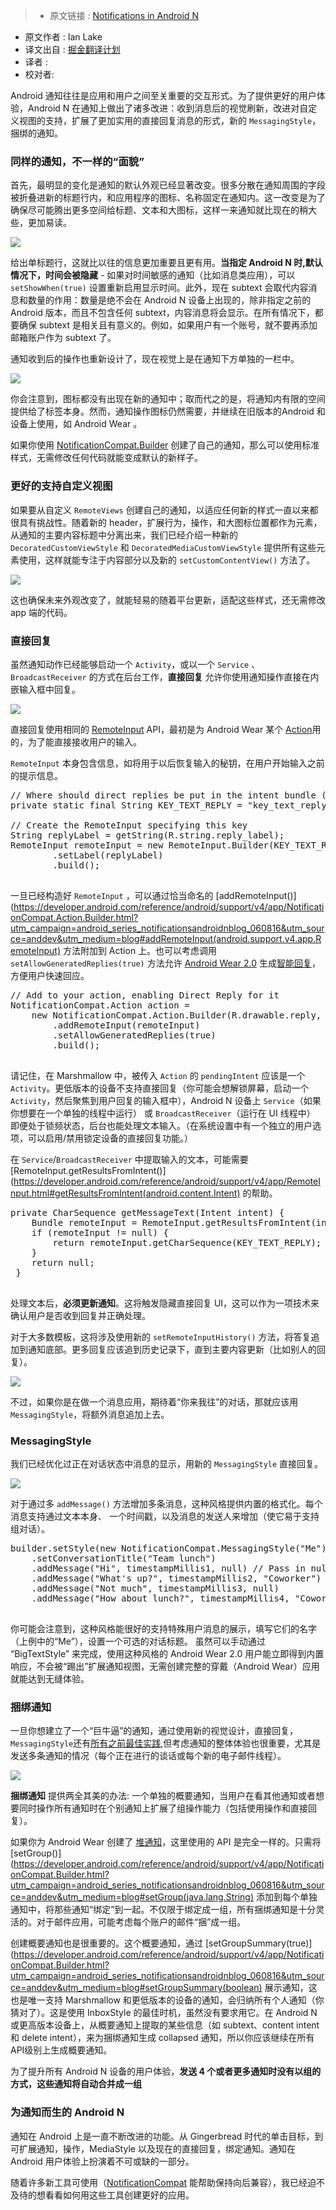 >* 原文链接 : [Notifications in Android N](https://android-developers.blogspot.hk/2016/06/notifications-in-android-n.html)
* 原文作者 : Ian Lake
* 译文出自 : [掘金翻译计划](https://github.com/xitu/gold-miner)
* 译者 :
* 校对者:


Android 通知往往是应用和用户之间至关重要的交互形式。为了提供更好的用户体验，Android N 在通知上做出了诸多改进：收到消息后的视觉刷新，改进对自定义视图的支持，扩展了更加实用的直接回复消息的形式，新的 `MessagingStyle`，捆绑的通知。

### 同样的通知，不一样的“面貌”

首先，最明显的变化是通知的默认外观已经显著改变。很多分散在通知周围的字段被折叠进新的标题行内，和应用程序的图标、名称固定在通知内。这一改变是为了确保尽可能腾出更多空间给标题、文本和大图标，这样一来通知就比现在的稍大些，更加易读。

![](http://ww3.sinaimg.cn/large/a490147fgw1f4w3pakcdrj20hs0853zv.jpg)

给出单标题行，这就比以往的信息更加重要且更有用。**当指定 Android N 时,默认情况下，时间会被隐藏** - 如果对时间敏感的通知（比如消息类应用），可以 `setShowWhen(true)` 设置重新启用显示时间。此外，现在 subtext 会取代内容消息和数量的作用：数量是绝不会在 Android N 设备上出现的，除非指定之前的 Android 版本，而且不包含任何 subtext，内容消息将会显示。在所有情况下，都要确保 subtext 是相关且有意义的。例如，如果用户有一个账号，就不要再添加邮箱账户作为 subtext 了。

通知收到后的操作也重新设计了，现在视觉上是在通知下方单独的一栏中。

![](http://ww4.sinaimg.cn/large/a490147fgw1f4w3pwyytkj20b203vdfw.jpg)

你会注意到，图标都没有出现在新的通知中；取而代之的是，将通知内有限的空间提供给了标签本身。然而，通知操作图标仍然需要，并继续在旧版本的Android 和设备上使用，如 Android Wear 。

如果你使用 [NotificationCompat.Builder](https://developer.android.com/reference/android/support/v4/app/NotificationCompat.Builder.html?utm_campaign=android_series_notificationsandroidnblog_060816&utm_source=anddev&utm_medium=blog) 创建了自己的通知，那么可以使用标准样式，无需修改任何代码就能变成默认的新样子。

### 更好的支持自定义视图


如果要从自定义 `RemoteViews` 创建自己的通知，以适应任何新的样式一直以来都很具有挑战性。随着新的 header，扩展行为，操作，和大图标位置都作为元素，从通知的主要内容标题中分离出来，我们已经介绍一种新的 `DecoratedCustomViewStyle` 和 `DecoratedMediaCustomViewStyle` 提供所有这些元素使用，这样就能专注于内容部分以及新的 `setCustomContentView()` 方法了。

![](http://ww4.sinaimg.cn/large/a490147fjw1f4w3qquphlj209p03hglr.jpg)


这也确保未来外观改变了，就能轻易的随着平台更新，适配这些样式，还无需修改 app 端的代码。

### 直接回复


虽然通知动作已经能够启动一个 `Activity`，或以一个 `Service` 、`BroadcastReceiver` 的方式在后台工作，**直接回复** 允许你使用通知操作直接在内嵌输入框中回复。

![](http://ww2.sinaimg.cn/large/a490147fjw1f4w3r9gdt2j207l02pt8n.jpg)

直接回复使用相同的 [RemoteInput](https://developer.android.com/reference/android/support/v4/app/RemoteInput.html?utm_campaign=android_series_notificationsandroidnblog_060816&utm_source=anddev&utm_medium=blog) API，最初是为 Android Wear 某个 [Action](https://developer.android.com/reference/android/support/v4/app/NotificationCompat.Action.html?utm_campaign=android_series_notificationsandroidnblog_060816&utm_source=anddev&utm_medium=blog)用的，为了能直接接收用户的输入。

`RemoteInput` 本身包含信息，如将用于以后恢复输入的秘钥，在用户开始输入之前的提示信息。

<pre>// Where should direct replies be put in the intent bundle (can be any string)
private static final String KEY_TEXT_REPLY = "key_text_reply";

// Create the RemoteInput specifying this key
String replyLabel = getString(R.string.reply_label);
RemoteInput remoteInput = new RemoteInput.Builder(KEY_TEXT_REPLY)
        .setLabel(replyLabel)
        .build();

</pre>

一旦已经构造好 `RemoteInput` ，可以通过恰当命名的 [addRemoteInput()](https://developer.android.com/reference/android/support/v4/app/NotificationCompat.Action.Builder.html?utm_campaign=android_series_notificationsandroidnblog_060816&utm_source=anddev&utm_medium=blog#addRemoteInput(android.support.v4.app.RemoteInput) 方法附加到 Action 上。也可以考虑调用 `setAllowGeneratedReplies(true)` 方法允许 [Android Wear 2.0](https://developer.android.com/wear/preview/index.html?utm_campaign=android_series_notificationsandroidnblog_060816&utm_source=anddev&utm_medium=blog) 生成[智能回复](https://developer.android.com/wear/preview/api-overview.html?utm_campaign=android_series_notificationsandroidnblog_060816&utm_source=anddev&utm_medium=blog#smart-replies)，方便用户快速回应。

<pre>// Add to your action, enabling Direct Reply for it
NotificationCompat.Action action =
    new NotificationCompat.Action.Builder(R.drawable.reply, replyLabel, pendingIntent)
        .addRemoteInput(remoteInput)
        .setAllowGeneratedReplies(true)
        .build();

</pre>

请记住，在 Marshmallow 中，被传入 `Action` 的 `pendingIntent` 应该是一个 `Activity`。更低版本的设备不支持直接回复（你可能会想解锁屏幕，启动一个 `Activity`，然后聚焦到用户回复的输入框中），Android N 设备上 `Service`（如果你想要在一个单独的线程中运行） 或 `BroadcastReceiver`（运行在 UI 线程中） 即便处于锁频状态，后台也能处理文本输入。（在系统设置中有一个独立的用户选项，可以启用/禁用锁定设备的直接回复功能。）

在 `Service`/`BroadcastReceiver` 中提取输入的文本，可能需要 [RemoteInput.getResultsFromIntent()](https://developer.android.com/reference/android/support/v4/app/RemoteInput.html#getResultsFromIntent(android.content.Intent) 的帮助。

<pre>private CharSequence getMessageText(Intent intent) {
    Bundle remoteInput = RemoteInput.getResultsFromIntent(intent);
    if (remoteInput != null) {
        return remoteInput.getCharSequence(KEY_TEXT_REPLY);
    }
    return null;
 }

</pre>

处理文本后，**必须更新通知**。这将触发隐藏直接回复 UI，这可以作为一项技术来确认用户是否收到回复并正确处理。

对于大多数模板，这将涉及使用新的 `setRemoteInputHistory()` 方法，将答复追加到通知底部。更多回复应该追到历史记录下，直到主要内容更新（比如别人的回复）。

![](http://ww1.sinaimg.cn/large/a490147fjw1f4w3rp4glij20b408qt9x.jpg)

不过，如果你是在做一个消息应用，期待着“你来我往”的对话，那就应该用 `MessagingStyle`，将额外消息追加上去。


### MessagingStyle

我们已经优化过正在对话状态中消息的显示，用新的 `MessagingStyle` 直接回复。

![](http://ww2.sinaimg.cn/large/a490147fgw1f4w3s4fxm7j20b405iglr.jpg)

对于通过多 `addMessage()` 方法增加多条消息，这种风格提供内置的格式化。每个消息支持通过文本本身、 一个时间戳，以及消息的发送人来增加（使它易于支持组对话）。

<pre>builder.setStyle(new NotificationCompat.MessagingStyle("Me")
    .setConversationTitle("Team lunch")
    .addMessage("Hi", timestampMillis1, null) // Pass in null for user.
    .addMessage("What's up?", timestampMillis2, "Coworker")
    .addMessage("Not much", timestampMillis3, null)
    .addMessage("How about lunch?", timestampMillis4, "Coworker"));

</pre>

你可能会注意到，这种风格能很好的支持特殊用户消息的展示，填写它们的名字（上例中的“Me”），设置一个可选的对话标题。
虽然可以手动通过 “BigTextStyle” 来完成，使用这种风格的 Android Wear 2.0 用户能立即得到内置响应，不会被“踢出”扩展通知视图，无需创建完整的穿戴（Android Wear）应用就能达到无缝体验。

### 捆绑通知

一旦你想建立了一个“巨牛逼”的通知，通过使用新的视觉设计，直接回复，`MessagingStyle`还有[所有之前最佳实践](https://www.youtube.com/watch?v=-iog_fmm6mE),但考虑通知的整体体验也很重要，尤其是发送多条通知的情况（每个正在进行的谈话或每个新的电子邮件线程）。


![](http://ww3.sinaimg.cn/large/a490147fgw1f4w3suh75sj20hs05ujrp.jpg)

**捆绑通知** 提供两全其美的办法: 一个单独的概要通知，当用户在看其他通知或者想要同时操作所有通知时在个别通知上扩展了组操作能力（包括使用操作和直接回复）。

如果你为 Android Wear 创建了 [堆通知](https://developer.android.com/training/wearables/notifications/stacks.html?utm_campaign=android_series_notificationsandroidnblog_060816&utm_source=anddev&utm_medium=blog)，这里使用的 API 是完全一样的。只需将 [setGroup()](https://developer.android.com/reference/android/support/v4/app/NotificationCompat.Builder.html?utm_campaign=android_series_notificationsandroidnblog_060816&utm_source=anddev&utm_medium=blog#setGroup(java.lang.String) 添加到每个单独通知中，将那些通知“绑定”到一起。不仅限于绑定成一组，所有捆绑通知是十分灵活的。对于邮件应用，可能考虑每个账户的邮件“捆”成一组。

创建概要通知也是很重要的。这个概要通知，通过 [setGroupSummary(true)](https://developer.android.com/reference/android/support/v4/app/NotificationCompat.Builder.html?utm_campaign=android_series_notificationsandroidnblog_060816&utm_source=anddev&utm_medium=blog#setGroupSummary(boolean) 展示通知，这也是唯一支持 Marshmallow 和更低版本的设备的通知，会归纳所有个人通知（你猜对了）。这是使用 InboxStyle 的最佳时机，虽然没有要求用它。在 Android N 或更高版本设备上，从概要通知上提取的某些信息（如 subtext、content intent 和 delete intent），来为捆绑通知生成 collapsed 通知，所以你应该继续在所有 API级别上生成概要通知。

为了提升所有 Android N 设备的用户体验，**发送 4 个或者更多通知时没有以组的方式，这些通知将自动合并成一组**

### 为通知而生的 Android N

通知在 Android 上是一直不断改进的功能。从 Gingerbread 时代的单击目标，到可扩展通知，操作，MediaStyle 以及现在的直接回复，绑定通知。通知在 Android 用户体验上扮演着不可或缺的一部分。

随着许多新工具可使用（[NotificationCompat](https://developer.android.com/reference/android/support/v4/app/NotificationCompat.html?utm_campaign=android_series_notificationsandroidnblog_060816&utm_source=anddev&utm_medium=blog) 能帮助保持向后兼容），我已经迫不及待的想看看如何用这些工具创建更好的应用。
